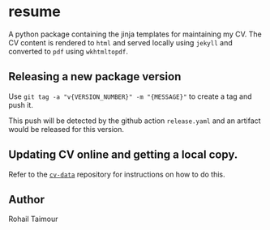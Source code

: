 # resume

A python package containing the jinja templates for maintaining my CV. The CV
content is rendered to `html` and served locally using `jekyll` and converted to
`pdf` using `wkhtmltopdf`.

## Releasing a new package version

Use `git tag -a "v{VERSION_NUMBER}" -m "{MESSAGE}"` to create a tag and push it.

This push will be detected by the github action `release.yaml` and an artifact
would be released for this version.

## Updating CV online and getting a local copy.

Refer to the [`cv-data`](https://github.com/roumail/cv-data) repository for
instructions on how to do this.

## Author

Rohail Taimour
